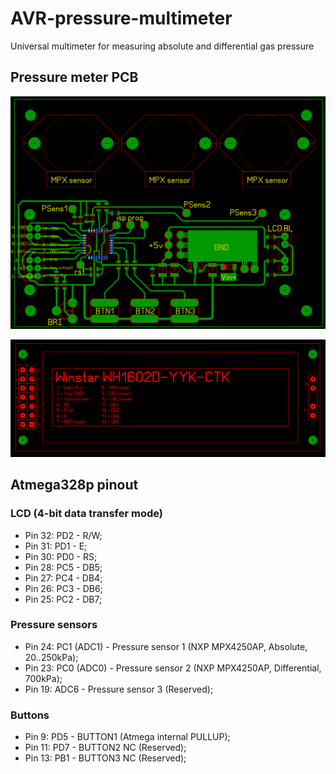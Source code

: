 # AVR-pressure-multimeter
Universal multimeter for measuring absolute and differential gas pressure

## Pressure meter PCB
![pcb1](/atmega-MPX-PCB-pressure-meter.gif)

![pcb2](/winstar-LCD-PCB-template.gif)

## Atmega328p pinout
### LCD (4-bit data transfer mode)
- Pin 32: PD2 - R/W;
- Pin 31: PD1 - E;
- Pin 30: PD0 - RS;
- Pin 28: PC5 - DB5;
- Pin 27: PC4 - DB4;
- Pin 26: PC3 - DB6;
- Pin 25: PC2 - DB7;
### Pressure sensors
- Pin 24: PC1 (ADC1) - Pressure sensor 1 (NXP MPX4250AP, Absolute, 20..250kPa);
- Pin 23: PC0 (ADC0) - Pressure sensor 2 (NXP MPX4250AP, Differential, 700kPa);
- Pin 19: ADC6 - Pressure sensor 3 (Reserved);

### Buttons
- Pin 9: PD5 - BUTTON1 (Atmega internal PULLUP);
- Pin 11: PD7 - BUTTON2 NC (Reserved);
- Pin 13: PB1 - BUTTON3 NC (Reserved);

